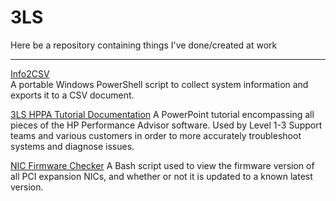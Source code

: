# 3LS
Here be a repository containing things I've done/created at work

---

[Info2CSV](./Info2CSV/Info2CSV.ps1)  
A portable Windows PowerShell script to collect system information and exports it to a CSV document. 

[3LS HPPA Tutorial Documentation](./3LS%20HPPA%20Tutorial.pptx)
A PowerPoint tutorial encompassing all pieces of the HP Performance Advisor software. Used by Level 1-3 Support teams and various customers in order to more accurately troubleshoot systems and diagnose issues. 

[NIC Firmware Checker](./NIC%20Firmware%20Checker)
A Bash script used to view the firmware version of all PCI expansion NICs, and whether or not it is updated to a known latest version. 
